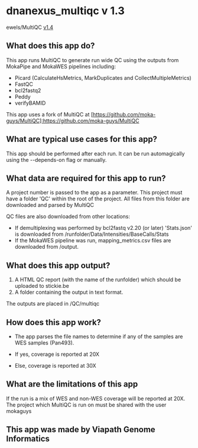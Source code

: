 # dnanexus_multiqc v 1.3
ewels/MultiQC [v1.4](https://github.com/ewels/MultiQC/)

## What does this app do?
This app runs MultiQC to generate run wide QC using the outputs from MokaPipe and MokaWES pipelines including:
* Picard (CalculateHsMetrics, MarkDuplicates and CollectMultipleMetrics)
* FastQC 
* bcl2fastq2
* Peddy
* verifyBAMID

This app uses a fork of MultiQC at [https://github.com/moka-guys/MultiQC]:https://github.com/moka-guys/MultiQC

## What are typical use cases for this app?
This app should be performed after each run. It can be run automagically using the --depends-on flag or manually.

## What data are required for this app to run?
A project number is passed to the app as a parameter.
This project must have a folder 'QC' within the root of the project.
All files from this folder are downloaded and parsed by MultiQC

QC files are also downloaded from other locations:
* If demultiplexing was performed by bcl2fastq v2.20 (or later) 'Stats.json' is downloaded from  /runfolder/Data/Intensities/BaseCalls/Stats 
* If the MokaWES pipeline was run, mapping_metrics.csv files are downloaded from /output.

## What does this app output?
1. A HTML QC report (with the name of the runfolder) which should be uploaded to stickie.be
2. A folder containing the output in text format.

The outputs are placed in /QC/multiqc

## How does this app work?
* The app parses the file names to determine if any of the samples are WES samples (Pan493).

 * If yes, coverage is reported at 20X
 * Else, coverage is reported at 30X

## What are the limitations of this app
If the run is a mix of WES and non-WES coverage will be reported at 20X.
The project which MultiQC is run on must be shared with the user mokaguys

## This app was made by Viapath Genome Informatics 
